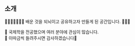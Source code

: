 
## 소개

🎈🙋🏻‍♀️🙋🏻‍♀️ 배운 것을 되뇌이고 공유하고자 만들게 된 공간입니다. 🦄✨✨            

🔹 국제학을 전공했으며 여러 분야에 관심이 많습니다.           
🔹 이따금씩 들려주시면 감사하겠습니다👻          
